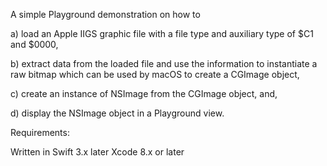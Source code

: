 A simple Playground demonstration on how to 

a) load an Apple IIGS graphic file with a file type and auxiliary type of $C1 and $0000,

b) extract data from the loaded file and use the information to instantiate a raw bitmap which can be used by macOS to create a CGImage object,

c) create an instance of NSImage from the CGImage object, and,

d) display the NSImage object in a Playground view.

Requirements:

Written in Swift 3.x later
Xcode 8.x or later
